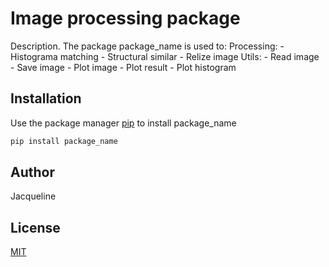 # Image processing package

Description. 
The package package_name is used to:
    Processing:
	       - Histograma matching
	       - Structural similar
				 - Relize image
	  Utils:
		      - Read image
					- Save image
					- Plot image
					- Plot result
					- Plot histogram
	       


## Installation

Use the package manager [pip](https://pip.pypa.io/en/stable/) to install package_name

```bash
pip install package_name
```


## Author
Jacqueline

## License
[MIT](https://choosealicense.com/licenses/mit/)